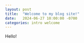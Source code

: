 ```yaml
---
layout: post
title:  "Welcome to my blog site!"
date:   2024-06-27 10:00:00 -0700
categories: intro welcome
---
```


Hello! 